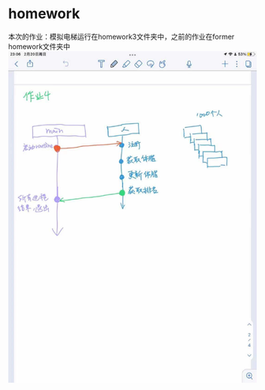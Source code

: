 # homework
本次的作业：模拟电梯运行在homework3文件夹中，之前的作业在former homework文件夹中
![image](https://github.com/Zczju/homework/blob/main/%E5%BE%AE%E4%BF%A1%E5%9B%BE%E7%89%87_20220220230515.jpg)
